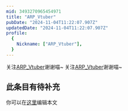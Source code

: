 ```yaml
---
mid: 3493270965454971
title: "ARP_Vtuber"
pubDate: "2024-11-04T11:22:07.907Z"
updatedDate: "2024-11-04T11:22:07.907Z"
profile:
  {
    Nickname: ["ARP_Vtuber"],
  }
---
```


关注[ARP_Vtuber](https://space.bilibili.com/3493270965454971)谢谢喵~ 关注[ARP_Vtuber](https://space.bilibili.com/3493270965454971)谢谢喵~

## 此条目有待补充
你可以在[这里](https://github.com/Yuhanawa/VTuber.ICU-Content/edit/master/v/ARP_Vtuber/index.md)编辑本文

